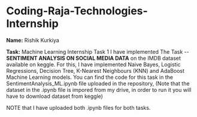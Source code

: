 # Coding-Raja-Technologies-Internship

**Name:** Rishik Kurkiya


**Task:** Machine Learning Internship Task 1
I have implemented The Task -- **SENTIMENT ANALYSIS ON SOCIAL MEDIA DATA** on the IMDB dataset available on keggle. 
For this, I have implemented Naive Bayes, Logistic Regressions, Decision Tree, K-Nearest Neighbours (KNN) and AdaBoost Machine Learning models. 
You can find the code for this task in the SentimentAnalysis_ML.ipynb file uploaded in the repository, (Note that the dataset in the .ipynb file is impored from my drive, in order to run it you will have to download dataset from keggle)

NOTE  that I have uploaded both .ipynb files for both tasks.
